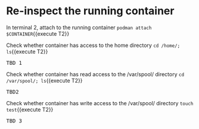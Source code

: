 # Re-inspect the running container

In terminal 2, attach to the running container 
`podman attach $CONTAINER`{{execute T2}}

Check whether container has access to the home directory
`cd /home/; ls`{{execute T2}}

<pre class="file">
TBD 1
</pre>

Check whether container has read access to the /var/spool/ directory
`cd /var/spool/; ls`{{execute T2}}

<pre class="file">
TBD2
</pre>

Check whether container has write access to the /var/spool/ directory
`touch test`{{execute T2}}
<pre class="file">
TBD 3
</pre>
